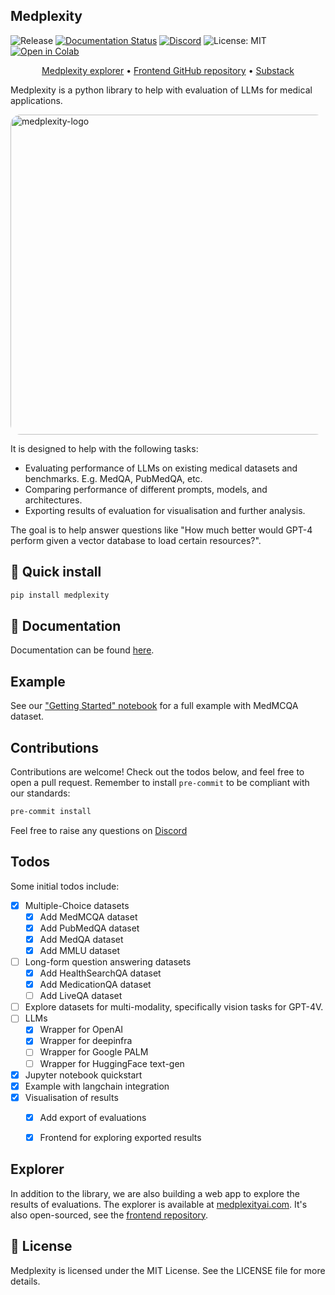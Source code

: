 ## Medplexity 

![Release](https://img.shields.io/pypi/v/medplexity?label=Release&style=flat-square)
[![Documentation Status](https://readthedocs.org/projects/medplexity/badge/?version=latest)](https://medplexity.readthedocs.io/en/latest/?badge=latest)
[![Discord](https://dcbadge.vercel.app/api/server/jUKkgqVzQ?style=flat&compact=true)](https://discord.gg/jUKkgqVzQ)
![License: MIT](https://img.shields.io/badge/License-MIT-yellow.svg)
[![Open in Colab](https://camo.githubusercontent.com/84f0493939e0c4de4e6dbe113251b4bfb5353e57134ffd9fcab6b8714514d4d1/68747470733a2f2f636f6c61622e72657365617263682e676f6f676c652e636f6d2f6173736574732f636f6c61622d62616467652e737667)](https://colab.research.google.com/github/MaksymPetyak/medplexity/blob/main/notebooks/Getting%20started.ipynb)

<p align="center">
  <a href="https://www.medplexityai.com/">Medplexity explorer</a> •
  <a href="https://github.com/MaksymPetyak/medplexity-frontend">Frontend GitHub repository</a> •
  <a href="https://medplexity.substack.com/">Substack</a>
</p>


Medplexity is a python library to help with evaluation of LLMs for medical applications.

<img src="images/medplexity-logo.png" alt="medplexity-logo" width="512px" style="border-radius: 16px;"/>

It is designed to help with the following tasks:
- Evaluating performance of LLMs on existing medical datasets and benchmarks. E.g. MedQA, PubMedQA, etc.
- Comparing performance of different prompts, models, and architectures.
- Exporting results of evaluation for visualisation and further analysis. 

The goal is to help answer questions like "How much better would GPT-4 perform given a vector database to load certain resources?".


## 🔧 Quick install
```bash
pip install medplexity
```

## 📖 Documentation

Documentation can be found [here](https://medplexity.readthedocs.io/en/latest/).


## Example
See our ["Getting Started" notebook](https://colab.research.google.com/github/MaksymPetyak/medplexity/blob/main/notebooks/Getting%20started.ipynb) for a full example with MedMCQA dataset.

## Contributions

Contributions are welcome! Check out the todos below, and feel free to open a pull request.
Remember to install `pre-commit` to be compliant with our standards:

```bash
pre-commit install
```

Feel free to raise any questions on [Discord](https://discord.gg/jUKkgqVzQ)

## Todos
Some initial todos include:
- [x] Multiple-Choice datasets
  - [x] Add MedMCQA dataset
  - [x] Add PubMedQA dataset
  - [x] Add MedQA dataset
  - [x] Add MMLU dataset
- [ ] Long-form question answering datasets
  - [x] Add HealthSearchQA dataset
  - [x] Add MedicationQA dataset
  - [ ] Add LiveQA dataset
- [ ] Explore datasets for multi-modality, specifically vision tasks for GPT-4V.
- [ ] LLMs
    - [x] Wrapper for OpenAI
    - [x] Wrapper for deepinfra
    - [ ] Wrapper for Google PALM
    - [ ] Wrapper for HuggingFace text-gen
- [x] Jupyter notebook quickstart
- [x] Example with langchain integration
- [x] Visualisation of results
  - [x] Add export of evaluations
  - [x] Frontend for exploring exported results


## Explorer
In addition to the library, we are also building a web app to explore the results of evaluations.
The explorer is available at [medplexityai.com](https://www.medplexityai.com/).
It's also open-sourced, see the [frontend repository](https://github.com/MaksymPetyak/medplexity-frontend).

## 📜 License
Medplexity is licensed under the MIT License. See the LICENSE file for more details.
